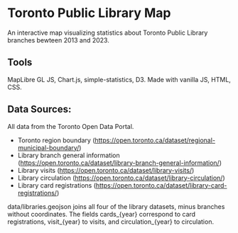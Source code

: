# Toronto Public Library Map

An interactive map visualizing statistics about Toronto Public Library branches bewteen 2013 and 2023. 
 
## Tools
MapLibre GL JS, Chart.js, simple-statistics, D3. Made with vanilla JS, HTML, CSS. 

## Data Sources:
All data from the Toronto Open Data Portal.
- Toronto region boundary (https://open.toronto.ca/dataset/regional-municipal-boundary/) 
- Library branch general information (https://open.toronto.ca/dataset/library-branch-general-information/)
- Library visits (https://open.toronto.ca/dataset/library-visits/)
- Library circulation (https://open.toronto.ca/dataset/library-circulation/)
- Library card registrations (https://open.toronto.ca/dataset/library-card-registrations/)

data/libraries.geojson joins all four of the library datasets, minus branches without coordinates. The fields cards_{year} correspond to card registrations, visit_{year} to visits, and circulation_{year} to circulation. 